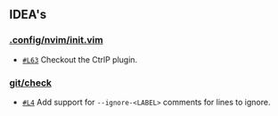 ## IDEA's

### [.config/nvim/init.vim](.config/nvim/init.vim)

- [`#L63`](.config/nvim/init.vim#L63) Checkout the CtrlP plugin.

### [git/check](git/check)

- [`#L4`](git/check#L4) Add support for `--ignore-<LABEL>` comments for lines to ignore.

